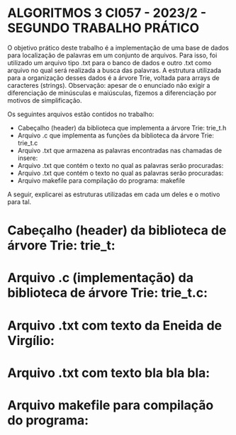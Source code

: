 # ALGORITMOS 3 CI057 - 2023/2 - SEGUNDO TRABALHO PRÁTICO

O objetivo prático deste trabalho é a implementação de uma base de dados para localização de palavras em um conjunto de arquivos.
Para isso, foi utilizado um arquivo tipo .txt para o banco de dados e outro .txt como arquivo no qual será realizada a busca das palavras. 
A estrutura utilizada para a organização desses dados é a árvore Trie, voltada para arrays de caracteres (strings).
Observação: apesar de o enunciado não exigir a diferenciação de minúsculas e maiúsculas, fizemos a diferenciação por motivos de simplificação. 

Os seguintes arquivos estão contidos no trabalho: 

- Cabeçalho (header) da biblioteca que implementa a árvore Trie: trie_t.h
- Arquivo .c que implementa as funções da biblioteca da árvore Trie: trie_t.c
- Arquivo .txt que armazena as palavras encontradas nas chamadas de insere:
- Arquivo .txt que contém o texto no qual as palavras serão procuradas:
- Arquivo .txt que contém o texto no qual as palavras serão procuradas:
- Arquivo makefile para compilação do programa: makefile

A seguir, explicarei as estruturas utilizadas em cada um deles e o motivo para tal.

# Cabeçalho (header) da biblioteca de árvore Trie: trie_t:

# Arquivo .c (implementação) da biblioteca de árvore Trie: trie_t.c:

# Arquivo .txt com texto da Eneida de Virgílio:

# Arquivo .txt com texto bla bla bla:

# Arquivo makefile para compilação do programa:
 

